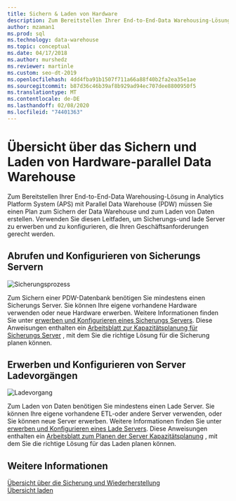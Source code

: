 ```yaml
---
title: Sichern & Laden von Hardware
description: Zum Bereitstellen Ihrer End-to-End-Data Warehousing-Lösung in Analytics Platform System (APS) mit Parallel Data Warehouse (PDW) müssen Sie einen Plan zum Sichern der Data Warehouse und zum Laden von Daten erstellen. Verwenden Sie diesen Leitfaden, um Sicherungs-und lade Server zu erwerben und zu konfigurieren, die Ihren Geschäftsanforderungen gerecht werden.
author: mzaman1
ms.prod: sql
ms.technology: data-warehouse
ms.topic: conceptual
ms.date: 04/17/2018
ms.author: murshedz
ms.reviewer: martinle
ms.custom: seo-dt-2019
ms.openlocfilehash: 4dd4fba91b1507f711a66a88f40b2fa2ea35e1ae
ms.sourcegitcommit: b87d36c46b39af8b929ad94ec707dee8800950f5
ms.translationtype: MT
ms.contentlocale: de-DE
ms.lasthandoff: 02/08/2020
ms.locfileid: "74401363"
---
```

# <a name="backup-and-loading-hardware-overview---parallel-data-warehouse"></a>Übersicht über das Sichern und Laden von Hardware-parallel Data Warehouse
Zum Bereitstellen Ihrer End-to-End-Data Warehousing-Lösung in Analytics Platform System (APS) mit Parallel Data Warehouse (PDW) müssen Sie einen Plan zum Sichern der Data Warehouse und zum Laden von Daten erstellen. Verwenden Sie diesen Leitfaden, um Sicherungs-und lade Server zu erwerben und zu konfigurieren, die Ihren Geschäftsanforderungen gerecht werden.  
  
## <a name="acquire-and-configure-backup-servers"></a>Abrufen und Konfigurieren von Sicherungs Servern  
![Sicherungsprozess](media/backup-process.png "Sicherungsprozess")  
  
Zum Sichern einer PDW-Datenbank benötigen Sie mindestens einen Sicherungs Server. Sie können Ihre eigene vorhandene Hardware verwenden oder neue Hardware erwerben. Weitere Informationen finden Sie unter [erwerben und Konfigurieren eines Sicherungs Servers](acquire-and-configure-backup-server.md). Diese Anweisungen enthalten ein [Arbeitsblatt zur Kapazitätsplanung für Sicherungs Server](backup-capacity-planning-worksheet.md) , mit dem Sie die richtige Lösung für die Sicherung planen können.  
  
## <a name="acquire-and-configure-loading-servers"></a>Erwerben und Konfigurieren von Server Ladevorgängen  
![Ladevorgang](media/loading-process.png "Ladevorgang")  
  
Zum Laden von Daten benötigen Sie mindestens einen Lade Server. Sie können Ihre eigene vorhandene ETL-oder andere Server verwenden, oder Sie können neue Server erwerben. Weitere Informationen finden Sie unter [erwerben und Konfigurieren eines Lade Servers](acquire-and-configure-loading-server.md). Diese Anweisungen enthalten ein [Arbeitsblatt zum Planen der Server Kapazitätsplanung](loading-server-capacity-planning-worksheet.md) , mit dem Sie die richtige Lösung für das Laden planen können.  
  
## <a name="see-also"></a>Weitere Informationen  
[Übersicht über die Sicherung und Wiederherstellung](backup-and-restore-overview.md)  
[Übersicht laden](load-overview.md)  
  
